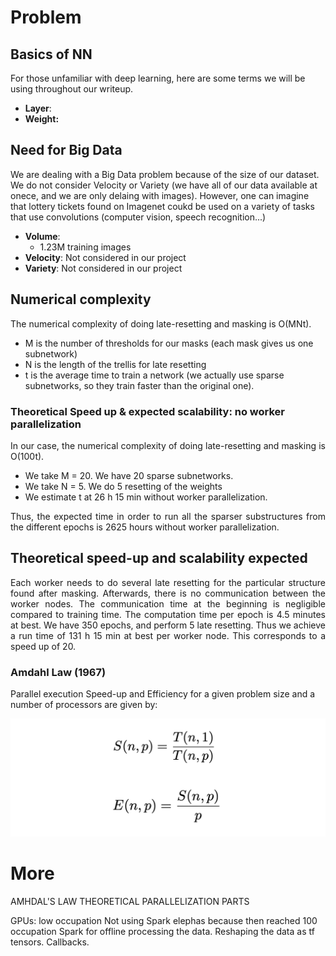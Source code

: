 # Problem

## Basics of NN

For those unfamiliar with deep learning, here are some terms we will be using throughout our writeup.

- **Layer**:  
- **Weight:** 

## Need for Big Data

We are dealing with a Big Data problem because of the size of our dataset. We do not consider Velocity or Variety (we have all of our data available at onece, and we are only delaing with images). However, one can imagine that lottery tickets found on Imagenet coukd be used on a variety of tasks that use convolutions (computer vision, speech recognition...)

- **Volume**: 
     -  1.23M training images
- **Velocity**: Not considered in our project 
- **Variety**: Not considered in our project

## Numerical complexity

The numerical complexity of doing late-resetting and masking is O(MNt). 

- M is the number of thresholds for our masks (each mask gives us one subnetwork)
- N is the length of the trellis for late resetting  
- t is the average time to train a network (we actually use sparse subnetworks, so they train faster than the original one).

### Theoretical Speed up & expected scalability: no worker parallelization

<p align="justify"> In our case, the numerical complexity of doing late-resetting and masking is O(100t). </p>

- We take M = 20. We have 20 sparse subnetworks.
- We take N = 5. We do 5 resetting of the weights
- We estimate t at 26 h 15 min without worker parallelization. 

<p align="justify"> Thus, the expected time in order to run all the sparser substructures from the different epochs is 
2625 hours without worker parallelization. </p>


## Theoretical speed-up and scalability expected


<p align="justify"> Each worker needs to do several late resetting for the particular structure found after masking. Afterwards, there is no communication between the worker nodes. The communication time at the beginning is negligible compared to training time. The computation time per epoch is 4.5 minutes at best. We have 350 epochs, and perform 5 late resetting. Thus we achieve a run time of 131 h 15 min at best per worker node. This corresponds to a speed up of 20. </p> 

### Amdahl Law (1967)

Parallel execution Speed-up and Efficiency for a given problem size and a number of processors are given by:

![](Eqns.png)


# More

AMHDAL'S LAW
THEORETICAL PARALLELIZATION PARTS 


GPUs: low occupation
Not using Spark elephas because then reached 100 occupation
Spark for offline processing the data. Reshaping the data as tf tensors.
Callbacks.


